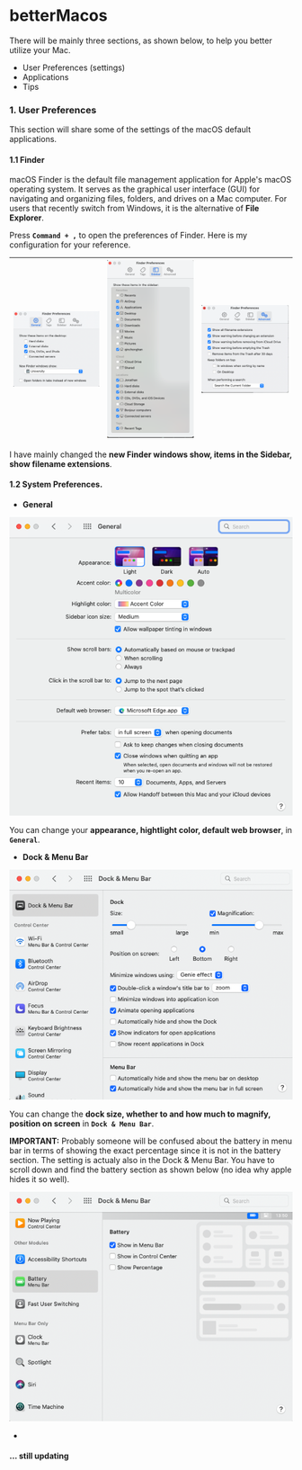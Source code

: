 # betterMacos
There will be mainly three sections, as shown below, to help you better utilize your Mac.

- User Preferences (settings)
- Applications
- Tips

### 1. User Preferences

This section will share some of the settings of the macOS default applications. 

#### 1.1 Finder

macOS Finder is the default file management application for Apple's macOS operating system. It serves as the graphical user interface (GUI) for navigating and organizing files, folders, and drives on a Mac computer. For users that recently switch from Windows, it is the alternative of **File Explorer**. 

Press **``Command + ,``** to open the preferences of Finder. Here is my configuration for your reference. 

| ![finder_general](./images/finder/finder_general.png) | ![finder_sidebar](./images/finder/finder_sidebar.png) | ![finder_advanced](./images/finder/finder_advanced.png) |
| ----------------------------------------------------- | ----------------------------------------------------- | ------------------------------------------------------- |



I have mainly changed the **new Finder windows show, items in the Sidebar, show filename extensions**. 

#### 1.2 System Preferences. 

- **General**

![general](./images/systemPreferences/general.png)

You can change your **appearance, hightlight color, default web browser**,  in **``General``**. 

- **Dock & Menu Bar**

![general](./images/systemPreferences/dock.png)

You can change the **dock size, whether to and how much to magnify, position on screen** in **``Dock & Menu Bar``**. 

**IMPORTANT:** Probably someone will be confused about the battery in menu bar in terms of showing the exact percentage since it is not in the battery section. The setting is actualy also in the Dock & Menu Bar. You have to scroll down and find the battery section as shown below (no idea why apple hides it so well). 

![general](./images/systemPreferences/battery.png)



- 

#### ... still updating
